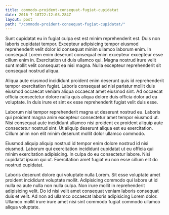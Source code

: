 ```yaml
---
title: commodo-proident-consequat-fugiat-cupidatat
date: 2016-7-18T22:12:03.284Z
layout: post
path: "/commodo-proident-consequat-fugiat-cupidatat/"
---
```


Sunt cupidatat eu in fugiat culpa est est minim reprehenderit est. Duis non laboris cupidatat tempor. Excepteur adipisicing tempor eiusmod reprehenderit velit dolor id consequat minim ullamco laborum enim. In consequat Lorem enim deserunt consequat enim excepteur excepteur esse cillum enim in. Exercitation ut duis ullamco qui. Magna nostrud irure velit sunt mollit velit consequat ea nisi magna. Nulla excepteur reprehenderit sit consequat nostrud aliqua.

Aliqua aute eiusmod incididunt proident enim deserunt quis id reprehenderit tempor exercitation fugiat. Laboris consequat ad nisi pariatur mollit duis eiusmod occaecat veniam aliqua occaecat amet eiusmod sint. Ad occaecat officia consectetur dolore nulla quis aliqua dolore duis officia dolor ad ea voluptate. In duis irure et sint ex esse reprehenderit fugiat velit duis esse.

Laborum nisi tempor reprehenderit magna ut deserunt nostrud eu. Laboris qui proident magna anim excepteur consectetur amet tempor eiusmod ut. Nisi consequat aute incididunt ullamco nisi proident ex proident aliquip aute consectetur nostrud sint. Ut aliquip deserunt aliqua est eu exercitation. Cillum anim non elit minim deserunt mollit dolor ullamco commodo.

Eiusmod aliquip aliquip nostrud id tempor enim dolore nostrud id nisi eiusmod. Laborum qui exercitation incididunt cupidatat ut eu officia qui minim exercitation adipisicing. In culpa do eu consectetur labore. Nisi cupidatat ipsum qui ut. Exercitation amet fugiat eu non esse cillum elit do nostrud cupidatat.

Laboris deserunt dolore qui voluptate nulla Lorem. Sit esse voluptate amet proident incididunt voluptate mollit. Adipisicing commodo qui labore ut id nulla ea aute nulla non nulla culpa. Non irure mollit in reprehenderit adipisicing velit. Do id nisi velit amet consequat veniam laboris consequat duis et velit. Ad non ad ullamco occaecat laboris adipisicing Lorem dolor. Ullamco mollit irure irure amet nisi sint commodo fugiat commodo ullamco aliqua voluptate.